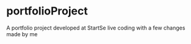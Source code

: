 # portfolioProject

A portfolio project developed at StartSe live coding with a few changes made by me
